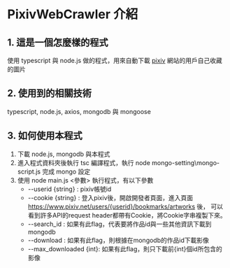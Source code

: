 # PixivWebCrawler 介紹

## 1. 這是一個怎麼樣的程式
  使用 typescript 與 node.js 做的程式，用來自動下載 [pixiv](https://www.pixiv.net/) 網站的用戶自己收藏的圖片

## 2. 使用到的相關技術
  typescript, node.js, axios, mongodb 與 mongoose
  
## 3. 如何使用本程式
 1. 下載 node.js, mongodb 與本程式
 2. 進入程式資料夾後執行 tsc 編譯程式，執行 node mongo-setting\mongo-script.js 完成 mongo 設定
 3. 使用 node main.js <參數> 執行程式，有以下參數
    - --userid {string} : pixiv帳號id
    - --cookie {string} : 登入pixiv後，開啟開發者頁面，進入頁面 https://www.pixiv.net/users/{userid}/bookmarks/artworks 後，
                          可以看到許多API的request header都帶有Cookie，將Cookie字串複製下來。
    - --search_id : 如果有此flag，代表要將作品id與一些其他資訊下載到 mongodb
    - --download : 如果有此flag，則根據在mongodb的作品id下載影像
    - --max_downloaded {int}: 如果有此flag，則只下載前{int}個id所包含的影像
